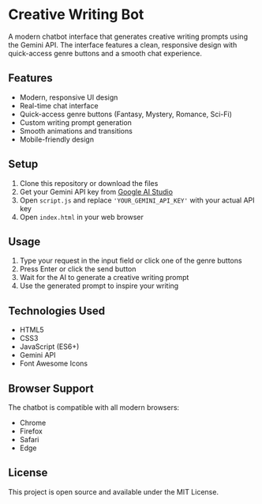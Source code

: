 # Creative Writing Bot

A modern chatbot interface that generates creative writing prompts using the Gemini API. The interface features a clean, responsive design with quick-access genre buttons and a smooth chat experience.

## Features

- Modern, responsive UI design
- Real-time chat interface
- Quick-access genre buttons (Fantasy, Mystery, Romance, Sci-Fi)
- Custom writing prompt generation
- Smooth animations and transitions
- Mobile-friendly design

## Setup

1. Clone this repository or download the files
2. Get your Gemini API key from [Google AI Studio](https://makersuite.google.com/app/apikey)
3. Open `script.js` and replace `'YOUR_GEMINI_API_KEY'` with your actual API key
4. Open `index.html` in your web browser

## Usage

1. Type your request in the input field or click one of the genre buttons
2. Press Enter or click the send button
3. Wait for the AI to generate a creative writing prompt
4. Use the generated prompt to inspire your writing

## Technologies Used

- HTML5
- CSS3
- JavaScript (ES6+)
- Gemini API
- Font Awesome Icons

## Browser Support

The chatbot is compatible with all modern browsers:
- Chrome
- Firefox
- Safari
- Edge

## License

This project is open source and available under the MIT License. 